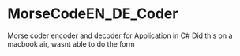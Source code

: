# MorseCodeEN_DE_Coder
Morse coder encoder and decoder for Application in C#
Did this on a macbook air, wasnt able to do the form
